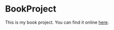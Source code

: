 # BookProject

This is my book project. You can find it online [here](https://ng-book-project-95f68.web.app/).